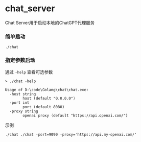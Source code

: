 # chat_server
Chat Server用于启动本地的ChatGPT代理服务

### 简单启动
```shell
./chat
```

### 指定参数启动
通过 `-help` 查看可选参数
```shell
> ./chat -help

Usage of D:\code\Golang\chat\chat.exe:
  -host string
        host (default "0.0.0.0")
  -port int
        port (default 8080)
  -proxy string
        openai proxy (default "https://api.openai.com/")
```
示例
```shell
./chat ./chat -port=9090 -proxy='https://api.my-openai.com/'
```
